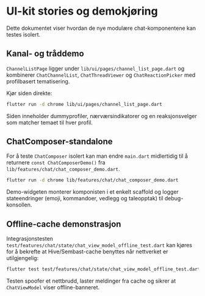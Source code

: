 # UI-kit stories og demokjøring

Dette dokumentet viser hvordan de nye modulære chat-komponentene kan testes isolert.

## Kanal- og tråddemo

`ChannelListPage` ligger under `lib/ui/pages/channel_list_page.dart` og kombinerer `ChatChannelList`, `ChatThreadViewer` og `ChatReactionPicker` med profilbasert tematisering.

Kjør siden direkte:

```bash
flutter run -d chrome lib/ui/pages/channel_list_page.dart
```

Siden inneholder dummyprofiler, nærværsindikatorer og en reaksjonsvelger som matcher temaet til hver profil.

## ChatComposer-standalone

For å teste `ChatComposer` isolert kan man endre `main.dart` midlertidig til å returnere `const ChatComposerDemo()` fra `lib/features/chat/chat_composer_demo.dart`.

```bash
flutter run -d chrome lib/features/chat/chat_composer_demo.dart
```

Demo-widgeten monterer komponisten i et enkelt scaffold og logger stateendringer (emoji, kommandoer, vedlegg og taleopptak) til debug-konsollen.

## Offline-cache demonstrasjon

Integrasjonstesten `test/features/chat/state/chat_view_model_offline_test.dart` kan kjøres for å bekrefte at Hive/Sembast-cache benyttes når nettverket er utilgjengelig:

```bash
flutter test test/features/chat/state/chat_view_model_offline_test.dart
```

Testen spoofer et nettbrudd, laster meldinger fra cache og sikrer at `ChatViewModel` viser offline-banneret.
